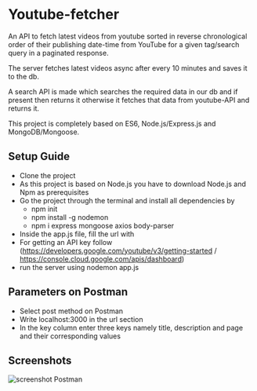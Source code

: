 # Youtube-fetcher
An API to fetch latest videos from youtube sorted in reverse chronological order of their publishing date-time from YouTube for a given tag/search query in a paginated response.  

The server fetches latest videos async after every 10 minutes and saves it to the db.  

A search API is made which searches the required data in our db and if present then returns it otherwise it fetches that data from youtube-API and returns it.  

This project is completely based on ES6, Node.js/Express.js and MongoDB/Mongoose.

## Setup Guide
- Clone the project  
- As this project is based on Node.js you have to download Node.js and Npm as prerequisites  
- Go the project through the terminal and install all dependencies by   
  - npm init
  - npm install -g nodemon
  - npm i express mongoose axios body-parser
 - Inside the app.js file, fill the url with <your api key>
 - For getting an API key follow (https://developers.google.com/youtube/v3/getting-started / https://console.cloud.google.com/apis/dashboard)
 - run the server using nodemon app.js

## Parameters on Postman
  - Select post method on Postman 
  - Write localhost:3000 in the url section
  - In the key column enter three keys namely title, description and page and their corresponding values  
## Screenshots
  ![screenshot Postman](https://user-images.githubusercontent.com/62804076/163976618-fd3d5d46-fbd1-4bfc-89ec-0e15b964e801.png)

